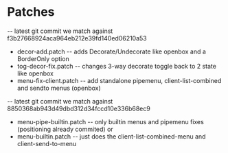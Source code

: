 Patches
============
-- latest git commit we match against f3b27668924aca964eb212e39fd140ed06210a53
- decor-add.patch       -- adds Decorate/Undecorate like openbox and a BorderOnly option
- tog-decor-fix.patch   -- changes 3-way decorate toggle back to 2 state like openbox
- menu-fix-client.patch -- add standalone pipemenu, client-list-combined and sendto menus (openbox)

-- latest git commit we match against 8850368ab943d49dbd312d34fccd10e336b68ec9
- menu-pipe-builtin.patch -- only builtin menus and pipemenu fixes (positioning already commited)
or
- menu-builtin.patch -- just does the client-list-combined-menu and client-send-to-menu
